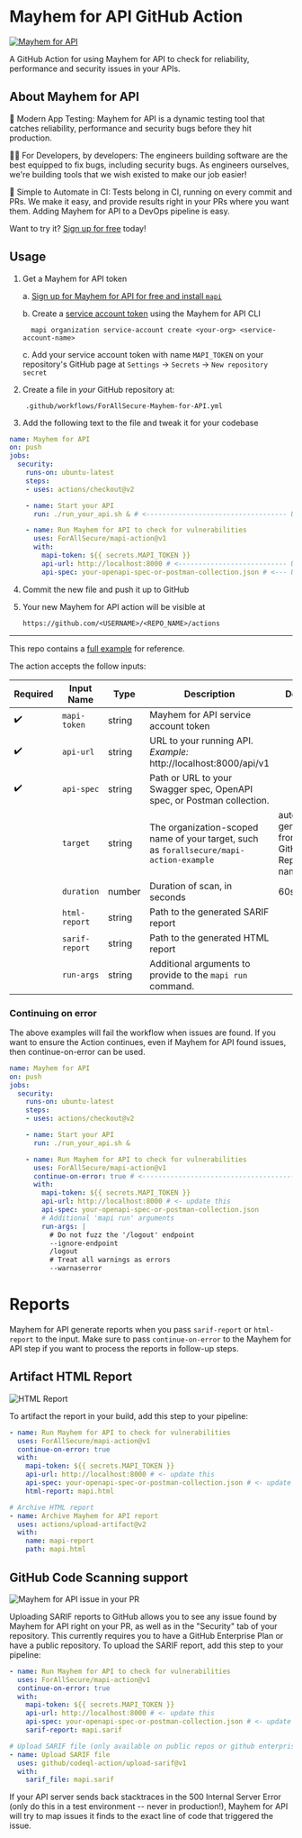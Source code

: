 # Mayhem for API GitHub Action

[![Mayhem for API](https://mayhem4api.forallsecure.com/downloads/img/mapi-logo-full-color.svg)](http://mayhem4api.forallsecure.com/signup)

A GitHub Action for using Mayhem for API to check for reliability,
performance and security issues in your APIs.

## About Mayhem for API

🧪 Modern App Testing: Mayhem for API is a dynamic testing tool that
catches reliability, performance and security bugs before they hit
production.

🧑‍💻 For Developers, by developers: The engineers building
software are the best equipped to fix bugs, including security bugs. As
engineers ourselves, we're building tools that we wish existed to make
our job easier!

🤖 Simple to Automate in CI: Tests belong in CI, running on every commit
and PRs. We make it easy, and provide results right in your PRs where
you want them. Adding Mayhem for API to a DevOps pipeline is easy.

Want to try it? [Sign up for free](http://mayhem4api.forallsecure.com/signup) today!

## Usage

1. Get a Mayhem for API token

    a. [Sign up for Mayhem for API for free and install `mapi`](http://mayhem4api.forallsecure.com/signup)

    b. Create a [service account token](https://mayhem4api.forallsecure.com/docs/ch01-03-organizations.html#service-accounts)
       using the Mayhem for API CLI

      ```
        mapi organization service-account create <your-org> <service-account-name>
      ```

    c. Add your service account token with name `MAPI_TOKEN` on your repository's GitHub page at
       `Settings` → `Secrets` → `New repository secret`

2. Create a file in _your_ GitHub repository at:
```
    .github/workflows/ForAllSecure-Mayhem-for-API.yml
```

3. Add the following text to the file and tweak it for your codebase

```yaml
name: Mayhem for API
on: push
jobs:
  security:
    runs-on: ubuntu-latest
    steps:
    - uses: actions/checkout@v2

    - name: Start your API
      run: ./run_your_api.sh & # <----------------------------------- UPDATE THIS

    - name: Run Mayhem for API to check for vulnerabilities
      uses: ForAllSecure/mapi-action@v1
      with:
        mapi-token: ${{ secrets.MAPI_TOKEN }}
        api-url: http://localhost:8000 # <--------------------------- UPDATE THIS
        api-spec: your-openapi-spec-or-postman-collection.json # <--- UPDATE THIS
```

4. Commit the new file and push it up to GitHub

5. Your new Mayhem for API action will be visible at

    `https://github.com/<USERNAME>/<REPO_NAME>/actions`

---

This repo contains a [full example](workflow.yml) for reference.

The action accepts the follow inputs:

| Required | Input Name | Type | Description | Default
| --- | --- | --- | --- | ---
| ✔️ | `mapi-token` | string | Mayhem for API service account token |
| ✔️ | `api-url` | string | URL to your running API. *Example:* http://localhost:8000/api/v1 |
| ✔️ | `api-spec` | string | Path or URL to your Swagger spec, OpenAPI spec, or Postman collection.|
|   | `target` | string | The organization-scoped name of your target, such as `forallsecure/mapi-action-example` | auto-generated from your GitHub Repository name
|   | `duration` | number | Duration of scan, in seconds | 60sec
|   | `html-report` | string | Path to the generated SARIF report |
|   | `sarif-report` | string | Path to the generated HTML report |
|   | `run-args` | string | Additional arguments to provide to the `mapi run` command. |

### Continuing on error

The above examples will fail the workflow when issues are found. If you
want to ensure the Action continues, even if Mayhem for API found
issues, then continue-on-error can be used.

```yaml
name: Mayhem for API
on: push
jobs:
  security:
    runs-on: ubuntu-latest
    steps:
    - uses: actions/checkout@v2

    - name: Start your API
      run: ./run_your_api.sh &

    - name: Run Mayhem for API to check for vulnerabilities
      uses: ForAllSecure/mapi-action@v1
      continue-on-error: true # <-----------------------------------------------
      with:
        mapi-token: ${{ secrets.MAPI_TOKEN }}
        api-url: http://localhost:8000 # <- update this
        api-spec: your-openapi-spec-or-postman-collection.json
        # Additional 'mapi run' arguments
        run-args: |
          # Do not fuzz the '/logout' endpoint
          --ignore-endpoint
          /logout
          # Treat all warnings as errors
          --warnaserror

```

# Reports

Mayhem for API generate reports when you pass `sarif-report` or
`html-report` to the input. Make sure to pass `continue-on-error` to the
Mayhem for API step if you want to process the reports in follow-up
steps.

## Artifact HTML Report

![HTML Report](https://mayhem4api.forallsecure.com/downloads/img/sample-report.png)

To artifact the report in your build, add this step to your pipeline:

```yaml
- name: Run Mayhem for API to check for vulnerabilities
  uses: ForAllSecure/mapi-action@v1
  continue-on-error: true
  with:
    mapi-token: ${{ secrets.MAPI_TOKEN }}
    api-url: http://localhost:8000 # <- update this
    api-spec: your-openapi-spec-or-postman-collection.json # <- update this
    html-report: mapi.html

# Archive HTML report
- name: Archive Mayhem for API report
  uses: actions/upload-artifact@v2
  with:
    name: mapi-report
    path: mapi.html
```

## GitHub Code Scanning support

![Mayhem for API issue in your
PR](http://mayhem4api.forallsecure.com/downloads/img/sarif-github.png)

Uploading SARIF reports to GitHub allows you to see any issue found by
Mayhem for API right on your PR, as well as in the "Security" tab of
your repository. This currently requires you to have a GitHub Enterprise
Plan or have a public repository. To upload the SARIF report, add this
step to your pipeline:

```yaml
- name: Run Mayhem for API to check for vulnerabilities
  uses: ForAllSecure/mapi-action@v1
  continue-on-error: true
  with:
    mapi-token: ${{ secrets.MAPI_TOKEN }}
    api-url: http://localhost:8000 # <- update this
    api-spec: your-openapi-spec-or-postman-collection.json # <- update this
    sarif-report: mapi.sarif

# Upload SARIF file (only available on public repos or github enterprise)
- name: Upload SARIF file
  uses: github/codeql-action/upload-sarif@v1
  with:
    sarif_file: mapi.sarif
```

If your API server sends back stacktraces in the 500 Internal Server
Error (only do this in a test environment -- never in production!),
Mayhem for API will try to map issues it finds to the exact line of code
that triggered the issue.
